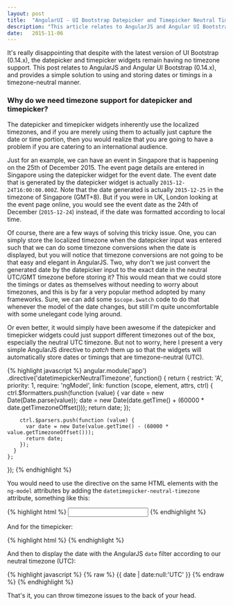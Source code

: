 ```yaml
---
layout: post
title:  "AngularUI - UI Bootstrap Datepicker and Timepicker Neutral Timezone"
description: "This article relates to AngularJS and Angular UI Bootstrap (0.14.x), and provides a simple solution to using and storing dates or timings in a timezone-neutral manner."
date:   2015-11-06
---
```


<p class="intro"><span class="dropcap">I</span>t's really disappointing that despite with the latest version of UI Bootstrap (0.14.x), the datepicker and timepicker widgets remain having no timezone support. This post relates to AngularJS and Angular UI Bootstrap (0.14.x), and provides a simple solution to using and storing dates or timings in a timezone-neutral manner.</p>

### Why do we need timezone support for datepicker and timepicker? ###

The datepicker and timepicker widgets inherently use the localized timezones, and if you are merely using them to actually just capture the date or time portion, then you would realize that you are going to have a problem if you are catering to an international audience.

Just for an example, we can have an event in Singapore that is happening on the 25th of December 2015. The event page details are entered in Singapore using the datepicker widget for the event date. The event date that is generated by the datepicker widget is actually `2015-12-24T16:00:00.000Z`. Note that the date generated is actually `2015-12-25` in the timezone of Singapore (GMT+8). But if you were in UK, London looking at the event page online, you would see the event date as the 24th of December (`2015-12-24`) instead, if the date was formatted according to local time.

Of course, there are a few ways of solving this tricky issue. One, you can simply store the localized timezone when the datepicker input was entered such that we can do some timezone conversions when the date is displayed, but you will notice that timezone conversions are not going to be that easy and elegant in AngularJS. Two, why don't we just convert the generated date by the datepicker input to the exact date in the neutral UTC/GMT timezone before storing it? This would mean that we could store the timings or dates as themselves without needing to worry about timezones, and this is by far a very popular method adopted by many frameworks. Sure, we can add some `$scope.$watch` code to do that whenever the model of the date changes, but still I'm quite uncomfortable with some unelegant code lying around.

Or even better, it would simply have been awesome if the datepicker and timepicker widgets could just support different timezones out of the box, especially the neutral UTC timezone. But not to worry, here I present a very simple AngularJS directive to *patch* them up so that the widgets will automatically store dates or timings that are timezone-neutral (UTC).

{% highlight javascript %}
angular.module('app')
  .directive('datetimepickerNeutralTimezone', function() {
    return {
      restrict: 'A',
      priority: 1,
      require: 'ngModel',
      link: function (scope, element, attrs, ctrl) {
        ctrl.$formatters.push(function (value) {
          var date = new Date(Date.parse(value));
          date = new Date(date.getTime() + (60000 * date.getTimezoneOffset()));
          return date;
        });

        ctrl.$parsers.push(function (value) {
          var date = new Date(value.getTime() - (60000 * value.getTimezoneOffset()));
          return date;
        });
      }
    };
  });
{% endhighlight %}

You would need to use the directive on the same HTML elements with the `ng-model` attributes by adding the `datetimepicker-neutral-timezone` attribute, something like this:

{% highlight html %}
<input type="text" class="form-control" uib-datepicker-popup="dd-MMMM-yyyy" ng-model="date" is-open="opened" min-date="minDate" close-text="Close" datetimepicker-neutral-timezone />
{% endhighlight %}

And for the timepicker:

{% highlight html %}
<uib-timepicker ng-model="time" hour-step="1" minute-step="15" datetimepicker-neutral-timezone></uib-timepicker>
{% endhighlight %}

And then to display the date with the AngularJS `date` filter according to our neutral timezone (UTC):

{% highlight javascript %}
{% raw %}
{{ date | date:null:'UTC' }}
{% endraw %}
{% endhighlight %}

That's it, you can throw timezone issues to the back of your head.
